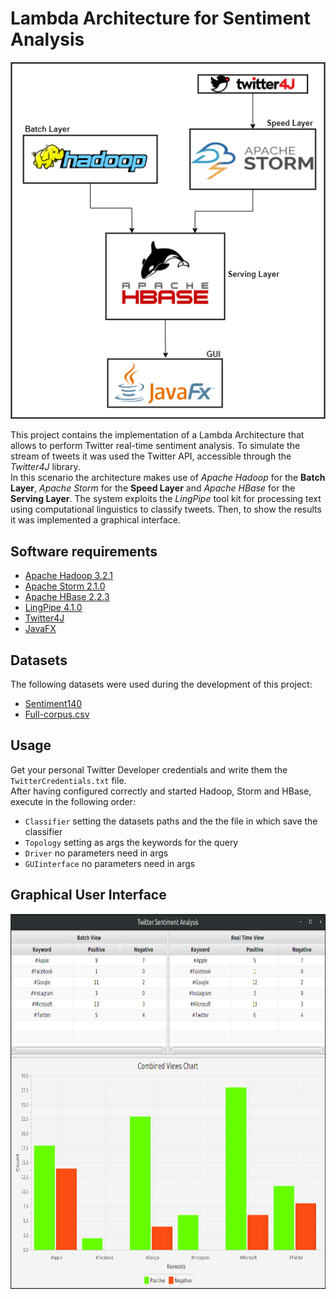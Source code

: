 # Lambda Architecture for Sentiment Analysis

<p align="center">
  <img src="https://github.com/CosimoGiani/SentimentAnalysis_LambdaArchitecture/blob/master/img/lambda-architecture.png">
</p>

This project contains the implementation of a Lambda Architecture that allows to perform Twitter real-time sentiment analysis. To simulate the stream 
of tweets it was used the Twitter API, accessible through the *Twitter4J* library. \
In this scenario the architecture makes use of *Apache Hadoop* for the **Batch Layer**, *Apache Storm* for the **Speed Layer** and *Apache HBase* for the 
**Serving Layer**. The system exploits the *LingPipe* tool kit for processing text using computational linguistics to classify tweets. Then, to show the 
results it was implemented a graphical interface.

## Software requirements
* [Apache Hadoop 3.2.1](https://hadoop.apache.org/)
* [Apache Storm 2.1.0](https://storm.apache.org/)
* [Apache HBase 2.2.3](https://hbase.apache.org/)
* [LingPipe 4.1.0](http://www.alias-i.com/lingpipe/)
* [Twitter4J](http://twitter4j.org/en/)
* [JavaFX](https://openjfx.io/)

## Datasets
The following datasets were used during the development of this project:
* [Sentiment140](https://www.kaggle.com/kazanova/sentiment140)
* [Full-corpus.csv](https://github.com/guyz/twitter-sentiment-dataset)

## Usage
Get your personal Twitter Developer credentials and write them the ```TwitterCredentials.txt``` file. \
After having configured correctly and started Hadoop, Storm and HBase, execute in the following order:
* ```Classifier``` setting the datasets paths and the the file in which save the classifier
* ```Topology``` setting as args the keywords for the query 
* ```Driver``` no parameters need in args
* ```GUIinterface``` no parameters need in args

## Graphical User Interface
<p align="center">
  <img width="760" height="600" src="https://github.com/CosimoGiani/SentimentAnalysis_LambdaArchitecture/blob/master/img/gui.png">
</p>
